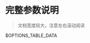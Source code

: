 完整参数说明
==========

> 文档宽度较大，注意左右滚动阅读

<style>
.main-content {
	max-width: none !important;
	padding: 2rem !important;
	font-size: 1rem !important;
}

.main-content table th {
	font-size: 1rem;
}
.main-content table td {
	font-size: 0.9rem;
}
.main-content table.table_big {
	word-break: unset;
}
.main-content .table_big td {
	font-size: 0.8rem;
	padding: 0.5rem 0.4rem;
}
</style>


$OPTIONS_TABLE_DATA
